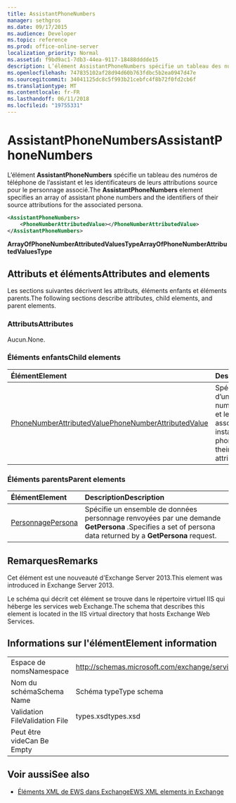 ```yaml
---
title: AssistantPhoneNumbers
manager: sethgros
ms.date: 09/17/2015
ms.audience: Developer
ms.topic: reference
ms.prod: office-online-server
localization_priority: Normal
ms.assetid: f9bd9ac1-7db3-44ea-9117-18488dddde15
description: L’élément AssistantPhoneNumbers spécifie un tableau des numéros de téléphone de l’assistant et les identificateurs de leurs attributions source pour le personnage associé.
ms.openlocfilehash: 747835102af28d94d60b763fdbc5b2ea0947d47e
ms.sourcegitcommit: 34041125dc8c5f993b21cebfc4f8b72f0fd2cb6f
ms.translationtype: MT
ms.contentlocale: fr-FR
ms.lasthandoff: 06/11/2018
ms.locfileid: "19755331"
---
```

# <a name="assistantphonenumbers"></a><span data-ttu-id="4e145-103">AssistantPhoneNumbers</span><span class="sxs-lookup"><span data-stu-id="4e145-103">AssistantPhoneNumbers</span></span>

<span data-ttu-id="4e145-104">L’élément **AssistantPhoneNumbers** spécifie un tableau des numéros de téléphone de l’assistant et les identificateurs de leurs attributions source pour le personnage associé.</span><span class="sxs-lookup"><span data-stu-id="4e145-104">The **AssistantPhoneNumbers** element specifies an array of assistant phone numbers and the identifiers of their source attributions for the associated persona.</span></span> 
  
```XML
<AssistantPhoneNumbers>
    <PhoneNumberAttributedValue></PhoneNumberAttributedValue>
</AssistantPhoneNumbers>
```

 <span data-ttu-id="4e145-105">**ArrayOfPhoneNumberAttributedValuesType**</span><span class="sxs-lookup"><span data-stu-id="4e145-105">**ArrayOfPhoneNumberAttributedValuesType**</span></span>
## <a name="attributes-and-elements"></a><span data-ttu-id="4e145-106">Attributs et éléments</span><span class="sxs-lookup"><span data-stu-id="4e145-106">Attributes and elements</span></span>

<span data-ttu-id="4e145-107">Les sections suivantes décrivent les attributs, éléments enfants et éléments parents.</span><span class="sxs-lookup"><span data-stu-id="4e145-107">The following sections describe attributes, child elements, and parent elements.</span></span>
  
### <a name="attributes"></a><span data-ttu-id="4e145-108">Attributs</span><span class="sxs-lookup"><span data-stu-id="4e145-108">Attributes</span></span>

<span data-ttu-id="4e145-109">Aucun.</span><span class="sxs-lookup"><span data-stu-id="4e145-109">None.</span></span>
  
### <a name="child-elements"></a><span data-ttu-id="4e145-110">Éléments enfants</span><span class="sxs-lookup"><span data-stu-id="4e145-110">Child elements</span></span>

|<span data-ttu-id="4e145-111">**Élément**</span><span class="sxs-lookup"><span data-stu-id="4e145-111">**Element**</span></span>|<span data-ttu-id="4e145-112">**Description**</span><span class="sxs-lookup"><span data-stu-id="4e145-112">**Description**</span></span>|
|:-----|:-----|
|[<span data-ttu-id="4e145-113">PhoneNumberAttributedValue</span><span class="sxs-lookup"><span data-stu-id="4e145-113">PhoneNumberAttributedValue</span></span>](phonenumberattributedvalue.md) <br/> |<span data-ttu-id="4e145-114">Spécifie une instance d’un tableau de numéros de téléphone et leurs attributions associées.</span><span class="sxs-lookup"><span data-stu-id="4e145-114">Specifies an instance of an array of phone numbers and their associated attributions.</span></span>  <br/> |
   
### <a name="parent-elements"></a><span data-ttu-id="4e145-115">Éléments parents</span><span class="sxs-lookup"><span data-stu-id="4e145-115">Parent elements</span></span>

|<span data-ttu-id="4e145-116">**Élément**</span><span class="sxs-lookup"><span data-stu-id="4e145-116">**Element**</span></span>|<span data-ttu-id="4e145-117">**Description**</span><span class="sxs-lookup"><span data-stu-id="4e145-117">**Description**</span></span>|
|:-----|:-----|
|[<span data-ttu-id="4e145-118">Personnage</span><span class="sxs-lookup"><span data-stu-id="4e145-118">Persona</span></span>](persona.md) <br/> |<span data-ttu-id="4e145-119">Spécifie un ensemble de données personnage renvoyées par une demande **GetPersona** .</span><span class="sxs-lookup"><span data-stu-id="4e145-119">Specifies a set of persona data returned by a **GetPersona** request.</span></span>  <br/> |
   
## <a name="remarks"></a><span data-ttu-id="4e145-120">Remarques</span><span class="sxs-lookup"><span data-stu-id="4e145-120">Remarks</span></span>

<span data-ttu-id="4e145-121">Cet élément est une nouveauté d'Exchange Server 2013.</span><span class="sxs-lookup"><span data-stu-id="4e145-121">This element was introduced in Exchange Server 2013.</span></span>
  
<span data-ttu-id="4e145-122">Le schéma qui décrit cet élément se trouve dans le répertoire virtuel IIS qui héberge les services web Exchange.</span><span class="sxs-lookup"><span data-stu-id="4e145-122">The schema that describes this element is located in the IIS virtual directory that hosts Exchange Web Services.</span></span>
  
## <a name="element-information"></a><span data-ttu-id="4e145-123">Informations sur l'élément</span><span class="sxs-lookup"><span data-stu-id="4e145-123">Element information</span></span>

|||
|:-----|:-----|
|<span data-ttu-id="4e145-124">Espace de noms</span><span class="sxs-lookup"><span data-stu-id="4e145-124">Namespace</span></span>  <br/> |http://schemas.microsoft.com/exchange/services/2006/types  <br/> |
|<span data-ttu-id="4e145-125">Nom du schéma</span><span class="sxs-lookup"><span data-stu-id="4e145-125">Schema Name</span></span>  <br/> |<span data-ttu-id="4e145-126">Schéma type</span><span class="sxs-lookup"><span data-stu-id="4e145-126">Type schema</span></span>  <br/> |
|<span data-ttu-id="4e145-127">Validation File</span><span class="sxs-lookup"><span data-stu-id="4e145-127">Validation File</span></span>  <br/> |<span data-ttu-id="4e145-128">types.xsd</span><span class="sxs-lookup"><span data-stu-id="4e145-128">types.xsd</span></span>  <br/> |
|<span data-ttu-id="4e145-129">Peut être vide</span><span class="sxs-lookup"><span data-stu-id="4e145-129">Can Be Empty</span></span>  <br/> ||
   
## <a name="see-also"></a><span data-ttu-id="4e145-130">Voir aussi</span><span class="sxs-lookup"><span data-stu-id="4e145-130">See also</span></span>

- [<span data-ttu-id="4e145-131">Éléments XML de EWS dans Exchange</span><span class="sxs-lookup"><span data-stu-id="4e145-131">EWS XML elements in Exchange</span></span>](ews-xml-elements-in-exchange.md)

